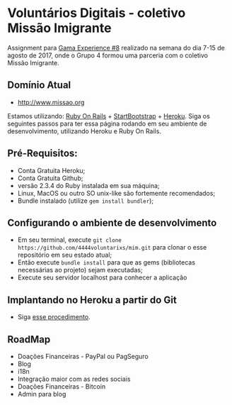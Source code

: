 Voluntários Digitais - coletivo Missão Imigrante
=================================================

Assignment para [Gama Experience #8](http://gama.academy/) realizado na semana do dia 7-15 de agosto de 2017, onde o Grupo 4 formou uma parceria com o coletivo Missão Imigrante.

Domínio Atual
------
* http://www.missao.org

Estamos utilizando: [Ruby On Rails](https://pt.wikipedia.org/wiki/Ruby_on_Rails) + [StartBootstrap](https://startbootstrap.com/) + [Heroku](https://devcenter.heroku.com/articles/getting-started-with-ruby#introduction). Siga os seguintes passos para ter essa página rodando em seu ambiente de desenvolvimento, utilizando Heroku e Ruby On Rails.

Pré-Requisitos:
------
* Conta Gratuita Heroku; 
* Conta Gratuita Github;
* versão 2.3.4 do Ruby instalada em sua máquina;
* Linux, MacOS ou outro SO unix-like são fortemente recomendados;
* Bundle instalado (utilize `gem install bundler`);

Configurando o ambiente de desenvolvimento
-------
* Em seu terminal, execute `git clone https://github.com/4444voluntarixs/mim.git` para clonar o esse repositório em seu estado atual;
* Então execute `bundle install` para que as gems (bibliotecas necessárias ao projeto) sejam executadas;
* Execute seu servidor localhost para conhecer a aplicação

Implantando no Heroku a partir do Git
-------
* Siga [esse procedimento](https://devcenter.heroku.com/articles/git). 

RoadMap
------
* Doações Financeiras - PayPal ou PagSeguro
* Blog
* i18n
* Integração maior com as redes sociais
* Doações Financeiras - Bitcoin
* Admin para blog
